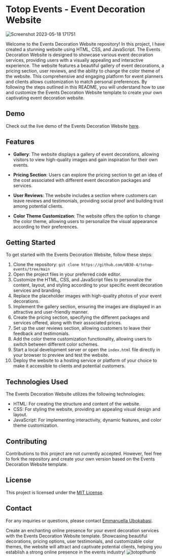 # Totop Events - Event Decoration Website 
![Screenshot 2023-05-18 171751](https://github.com/UB30-4/totop-events/assets/101749091/623c5549-2ad3-4506-bfad-c4ca82b634e7)


Welcome to the Events Decoration Website repository! In this project, I have created a stunning website using HTML, CSS, and JavaScript. The Events Decoration Website is designed to showcase various event decoration services, providing users with a visually appealing and interactive experience. The website features a beautiful gallery of event decorations, a pricing section, user reviews, and the ability to change the color theme of the website. This comprehensive and engaging platform for event planners and clients allows customization to match personal preferences. By following the steps outlined in this README, you will understand how to use and customize the Events Decoration Website template to create your own captivating event decoration website.

## Demo

Check out the live demo of the Events Decoration Website [here]([https://your-demo-link.com](https://totopevents.netlify.app/)).

## Features

- **Gallery**: The website displays a gallery of event decorations, allowing visitors to view high-quality images and gain inspiration for their own events.

- **Pricing Section**: Users can explore the pricing section to get an idea of the cost associated with different event decoration packages and services.

- **User Reviews**: The website includes a section where customers can leave reviews and testimonials, providing social proof and building trust among potential clients.

- **Color Theme Customization**: The website offers the option to change the color theme, allowing users to personalize the visual appearance according to their preferences.

## Getting Started

To get started with the Events Decoration Website, follow these steps:

1. Clone the repository: `git clone https://github.com/UB30-4/totop-events/tree/main`
2. Open the project files in your preferred code editor.
3. Customize the HTML, CSS, and JavaScript files to personalize the content, layout, and styling according to your specific event decoration services and branding.
4. Replace the placeholder images with high-quality photos of your event decorations.
5. Implement the gallery section, ensuring the images are displayed in an attractive and user-friendly manner.
6. Create the pricing section, specifying the different packages and services offered, along with their associated prices.
7. Set up the user reviews section, allowing customers to leave their feedback and testimonials.
8. Add the color theme customization functionality, allowing users to switch between different color schemes.
9. Start a local development server or open the `index.html` file directly in your browser to preview and test the website.
10. Deploy the website to a hosting service or platform of your choice to make it accessible to clients and potential customers.

## Technologies Used

The Events Decoration Website utilizes the following technologies:

- HTML: For creating the structure and content of the website.
- CSS: For styling the website, providing an appealing visual design and layout.
- JavaScript: For implementing interactivity, dynamic features, and color theme customization.

## Contributing

Contributions to this project are not currently accepted. However, feel free to fork the repository and create your own version based on the Events Decoration Website template.

## License

This project is licensed under the [MIT License](link-to-license.md).

## Contact

For any inquiries or questions, please contact [Emmanuella Ubokabasi](ub30codes@gmail.com).

Create an enchanting online presence for your event decoration services with the Events Decoration Website template. Showcasing beautiful decorations, pricing options, user testimonials, and customizable color themes, the website will attract and captivate potential clients, helping you establish a strong online presence in the events industry!
![totopthumb](https://github.com/UB30-4/totop-events/assets/101749091/fd515236-6cc2-4d9d-88c5-306a9487ad99)

